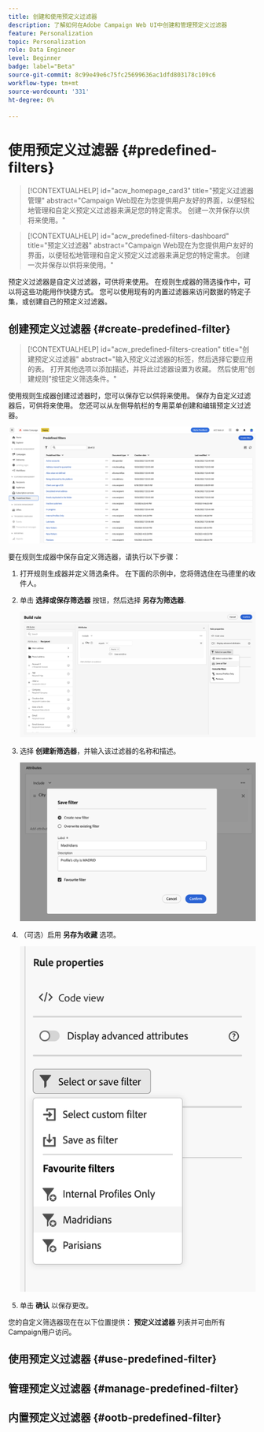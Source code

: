 ```yaml
---
title: 创建和使用预定义过滤器
description: 了解如何在Adobe Campaign Web UI中创建和管理预定义过滤器
feature: Personalization
topic: Personalization
role: Data Engineer
level: Beginner
badge: label="Beta"
source-git-commit: 8c99e49e6c75fc25699636ac1dfd803178c109c6
workflow-type: tm+mt
source-wordcount: '331'
ht-degree: 0%

---
```


# 使用预定义过滤器 {#predefined-filters}

>[!CONTEXTUALHELP]
>id="acw_homepage_card3"
>title="预定义过滤器管理"
>abstract="Campaign Web现在为您提供用户友好的界面，以便轻松地管理和自定义预定义过滤器来满足您的特定需求。 创建一次并保存以供将来使用。"

>[!CONTEXTUALHELP]
>id="acw_predefined-filters-dashboard"
>title="预定义过滤器"
>abstract="Campaign Web现在为您提供用户友好的界面，以便轻松地管理和自定义预定义过滤器来满足您的特定需求。 创建一次并保存以供将来使用。"

预定义过滤器是自定义过滤器，可供将来使用。 在规则生成器的筛选操作中，可以将这些功能用作快捷方式。 您可以使用现有的内置过滤器来访问数据的特定子集，或创建自己的预定义过滤器。


## 创建预定义过滤器 {#create-predefined-filter}

>[!CONTEXTUALHELP]
>id="acw_predefined-filters-creation"
>title="创建预定义过滤器"
>abstract="输入预定义过滤器的标签，然后选择它要应用的表。 打开其他选项以添加描述，并将此过滤器设置为收藏。 然后使用“创建规则”按钮定义筛选条件。"

使用规则生成器创建过滤器时，您可以保存它以供将来使用。 保存为自定义过滤器后，可供将来使用。 您还可以从左侧导航栏的专用菜单创建和编辑预定义过滤器。

![](assets/predefined-filters-menu.png)

要在规则生成器中保存自定义筛选器，请执行以下步骤：

1. 打开规则生成器并定义筛选条件。 在下面的示例中，您将筛选住在马德里的收件人。
1. 单击 **选择或保存筛选器** 按钮，然后选择 **另存为筛选器**.

   ![](assets/predefined-filters-save.png)

1. 选择 **创建新筛选器**，并输入该过滤器的名称和描述。

   ![](assets/predefined-filters-save-filter.png)

1. （可选）启用 **另存为收藏** 选项。

   ![](assets/predefined-filters-favorite.png)

1. 单击 **确认** 以保存更改。

您的自定义筛选器现在在以下位置提供： **预定义过滤器** 列表并可由所有Campaign用户访问。


## 使用预定义过滤器 {#use-predefined-filter}



## 管理预定义过滤器 {#manage-predefined-filter}


## 内置预定义过滤器 {#ootb-predefined-filter}
